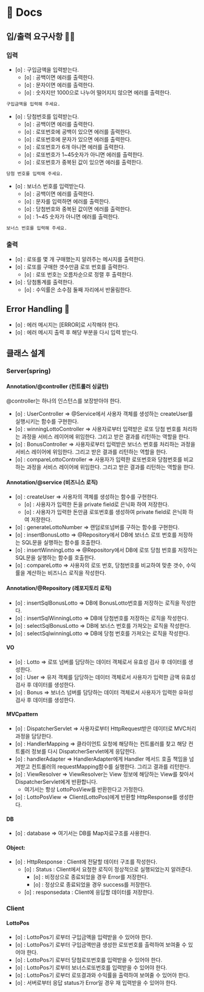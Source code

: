 # 📘 Docs

## 입/출력 요구사항 🐱‍🐉

### 입력 

- [o] : 구입금액을 입력받는다.
  - [o] : 공백이면 에러를 출력한다.
  - [o] : 문자이면 에러를 출력한다.
  - [o] : 숫자지만 1000으로 나누어 떨어지지 않으면 에러를 출력한다.
```bash
구입금액을 입력해 주세요.
```

- [o] : 당첨번호를 입력받는다.
  - [o] : 공백이면 에러를 출력한다.
  - [o] : 로또번호에 공백이 있으면 에러를 출력한다.
  - [o] : 로또번호에 문자가 있으면 에러를 출력한다.
  - [o] : 로또번호가 6개 아니면 에러를 출력한다.
  - [o] : 로또번호가 1~45숫자가 아니면 에러를 출력한다.
  - [o] : 로또번호가 중복된 값이 있으면 에러를 출력한다.
```bash
당첨 번호를 입력해 주세요.
```

- [o] : 보너스 번호를 입력받는다.
  - [o] : 공백이면 에러를 출력한다.
  - [o] : 문자를 입력하면 에러를 출력한다.
  - [o] : 당첨번호와 중복된 값이면 에러를 출력한다.
  - [o] : 1~45 숫자가 아니면 에러를 출력한다.
```bash
보너스 번호를 입력해 주세요.
```

### 출력

- [o] : 로또를 몇 개 구매했는지 알려주는 메시지를 출력한다.
- [o] : 로또를 구매한 갯수만큼 로또 번호를 출력한다.
  - [o] : 로또 번호는 오름차순으로 정렬 후 출력한다.
- [o] : 당첨통계를 출력한다.
  - [o] : 수익률은 소수점 둘째 자리에서 반올림한다.

## Error Handling 🚀
- [o] : 에러 메시지는 [ERROR]로 시작해야 한다.
- [o] : 에러 메시지 출력 후 해당 부분을 다시 입력 받는다.

## 클래스 설계
### Server(spring)
#### Annotation/@controller (컨트롤러 싱글턴)
@controller는 하나의 인스턴스를 보장받아야 한다.

- [o] : UserController => @Service에서 사용자 객체를 생성하는 createUser를 실행시키는 함수를 구현한다.
- [o] : winningLottoController => 사용자로부터 입력받은 로또 당첨 번호를 처리하는 과정을 서비스 레이어에 위임한다. 그리고 받은 결과를 리턴하는 역할을 한다.
- [o] : BonusController => 사용자로부터 입력받은 보너스 번호를 처리하는 과정을 서비스 레이어에 위임한다. 그리고 받은 결과를 리턴하는 역할을 한다.
- [o] : compareLottoController => 사용자가 입력한 로또번호와 당첨번호를 비교하는 과정을 서비스 레이어에 위임한다. 그리고 받은 결과를 리턴하는 역할을 한다.

#### Annotation/@service (비즈니스 로직)
- [o] : createUser => 사용자의 객체를 생성하는 함수를 구현한다.
  - [o] : 사용자가 입력한 돈을 private field로 은닉화 하여 저장한다.
  - [o] : 사용자가 입력한 돈만큼 로또번호를 생성하여 private field로 은닉화 하여 저장한다.
- [o] : generateLottoNumber => 랜덤로또넘버를 구하는 함수를 구현한다.
- [o] : insertBonusLotto => @Repository에서 DB에 보너스 로또 번호를 저장하는 SQL문을 실행하는 함수를 호출한다.
- [o] : insertWinningLotto => @Repository에서 DB에 로또 당첨 번호를 저장하는 SQL문을 실행하는 함수를 호출한다.
- [o] : compareLotto => 사용자의 로또 번호, 당첨번호를 비교하여 맞춘 갯수, 수익률을 계산하는 비즈니스 로직을 작성한다.

#### Annotation/@Repository (레포지토리 로직)
- [o] : insertSqlBonusLotto => DB에 BonusLotto번호를 저장하는 로직을 작성한다.
- [o] : insertSqlWinningLotto => DB에 당첨번호를 저장하는 로직을 작성한다.
- [o] : selectSqlBonusLotto => DB에 보너스 번호를 가져오는 로직을 작성한다.
- [o] : selectSqlwinningLotto => DB에 당첨 번호를 가져오는 로직을 작성한다.

#### VO
- [o] : Lotto => 로또 넘버를 담당하는 데이터 객체로서 유효성 검사 후 데이터를 생성한다.
- [o] : User => 유저 객체를 담당하는 데이터 객체로서 사용자가 입력한 금액 유효성 검사 후 데이터를 생성한다.
- [o] : Bonus => 보너스 넘버를 담당하는 데이터 객체로서 사용자가 입력한 유혀성 검사 후 데이터를 생성한다.

#### MVCpattern
- [o] : DispatcherServlet => 사용자로부터 HttpRequest받은 데이터로 MVC처리과정을 담당한다.
- [o] : HandlerMapping => 클라이언트 요청에 해당하는 컨트롤러를 찾고 해당 컨트롤러 정보를 다시 DispatcherServlet에게 응답한다.
- [o] : handlerAdapter => HandlerAdapter에게 Handler 메서드 호출 책임을 넘겨받고 컨트롤러의 requestMapping함수를 실행한다. 그리고 결과를 리턴한다.
- [o] : ViewResolver => ViewResolver는 View 정보에 해당하는 View를 찾아서 DispatcherServlet에게 반환합니다.
  - 여기서는 항상 LottoPosView를 반환한다고 가정한다.
- [o] : LottoPosView => Client(LottoPos)에게 반환할 HttpResponse를 생성한다.

#### DB
- [o] : database => 여기서는 DB를 Map자료구조를 사용한다.

#### Object:
- [o] : HttpResponse : Client에 전달할 데이터 구조를 작성한다.
  - [o] : Status : Client에서 요청한 로직이 정상적으로 실행되었는지 알려준다. 
      - [o] : 비정상으로 종료되었을 경우 Error를 저장한다.
      - [o] : 정상으로 종료되었을 경우 success를 저장한다.
  - [o] : responsedata : Client에 응답할 데이터를 저장한다.

### Client
#### LottoPos
- [o] : LottoPos기 로부터 구입금액을 입력받을 수 있어야 한다.
- [o] : LottoPos기 로부터 구입금액만큼 생성한 로또번호를 출력하여 보여줄 수 있어야 한다.
- [o] : LottoPos기 로부터 당첨로또번호를 입력받을 수 있어야 한다.
- [o] : LottoPos기 로부터 보너스로또번호를 입력받을 수 있어야 한다.
- [o] : LottoPos기 로부터 로또결과와 수익률을 출력하여 보여줄 수 있어야 한다.
- [o] : 서버로부터 응답 status가 Error일 경우 재 입력받을 수 있어야 한다.



